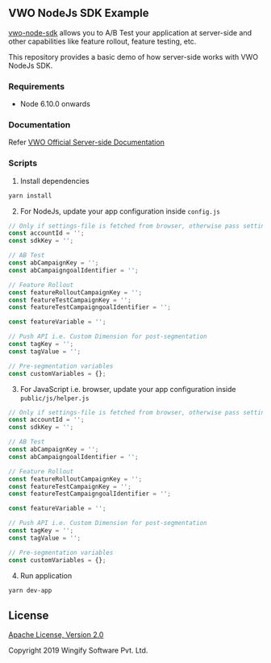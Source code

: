 ## VWO NodeJs SDK Example

[vwo-node-sdk](https://github.com/wingify/vwo-node-sdk) allows you to A/B Test your application at server-side and other capabilities like feature rollout, feature testing, etc.

This repository provides a basic demo of how server-side works with VWO NodeJs SDK.

### Requirements

- Node 6.10.0 onwards

### Documentation

Refer [VWO Official Server-side Documentation](https://developers.vwo.com/reference#server-side-introduction)

### Scripts

1. Install dependencies

```bash
yarn install
```

2. For NodeJs, update your app configuration inside `config.js`

```js
// Only if settings-file is fetched from browser, otherwise pass settings-file from server to client
const accountId = '';
const sdkKey = '';

// AB Test
const abCampaignKey = '';
const abCampaigngoalIdentifier = '';

// Feature Rollout
const featureRolloutCampaignKey = '';
const featureTestCampaignKey = '';
const featureTestCampaigngoalIdentifier = '';

const featureVariable = '';

// Push API i.e. Custom Dimension for post-segmentation
const tagKey = '';
const tagValue = '';

// Pre-segmentation variables
const customVariables = {};

```

3. For JavaScript i.e. browser, update your app configuration inside `public/js/helper.js`

```js
// Only if settings-file is fetched from browser, otherwise pass settings-file from server to client
const accountId = '';
const sdkKey = '';

// AB Test
const abCampaignKey = '';
const abCampaigngoalIdentifier = '';

// Feature Rollout
const featureRolloutCampaignKey = '';
const featureTestCampaignKey = '';
const featureTestCampaigngoalIdentifier = '';

const featureVariable = '';

// Push API i.e. Custom Dimension for post-segmentation
const tagKey = '';
const tagValue = '';

// Pre-segmentation variables
const customVariables = {};
```

4. Run application

```bash
yarn dev-app
```

## License

[Apache License, Version 2.0](https://github.com/wingify/vwo-node-sdk-example/blob/master/LICENSE)

Copyright 2019 Wingify Software Pvt. Ltd.
